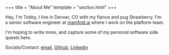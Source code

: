 +++
title = "About Me"
template = "section.html"
+++

Hey, I'm Tobby, I live in Denver, CO with my fiance and pug Strawberry. I'm a senior software engineer at [manifold.ai](https://www.manifold.ai/) where I work on the platform team.

I'm hoping to write more, and capture some of my personal software side quests here.

Socials/Contact: [email](mailto:tobbylie@gmail.com), [Github](https://github.com/tobby-lie), [Linkedin](https://www.linkedin.com/in/tobby-lie-07b125192/)
